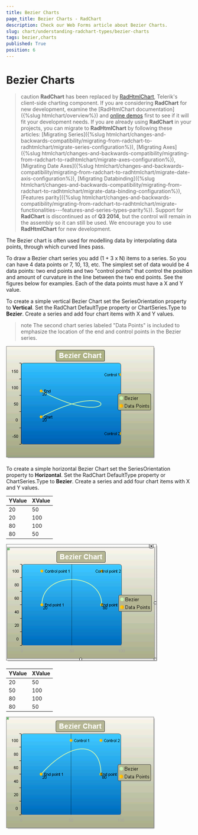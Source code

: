 ```yaml
---
title: Bezier Charts
page_title: Bezier Charts - RadChart
description: Check our Web Forms article about Bezier Charts.
slug: chart/understanding-radchart-types/bezier-charts
tags: bezier,charts
published: True
position: 6
---
```


# Bezier Charts

>caution  **RadChart** has been replaced by [RadHtmlChart](https://www.telerik.com/products/aspnet-ajax/html-chart.aspx), Telerik's client-side charting component. If you are considering **RadChart** for new development, examine the [RadHtmlChart documentation]({%slug htmlchart/overview%}) and [online demos](https://demos.telerik.com/aspnet-ajax/htmlchart/examples/overview/defaultcs.aspx) first to see if it will fit your development needs. If you are already using **RadChart** in your projects, you can migrate to **RadHtmlChart** by following these articles: [Migrating Series]({%slug htmlchart/changes-and-backwards-compatibility/migrating-from-radchart-to-radhtmlchart/migrate-series-configuration%}), [Migrating Axes]({%slug htmlchart/changes-and-backwards-compatibility/migrating-from-radchart-to-radhtmlchart/migrate-axes-configuration%}), [Migrating Date Axes]({%slug htmlchart/changes-and-backwards-compatibility/migrating-from-radchart-to-radhtmlchart/migrate-date-axis-configuration%}), [Migrating Databinding]({%slug htmlchart/changes-and-backwards-compatibility/migrating-from-radchart-to-radhtmlchart/migrate-data-binding-configuration%}), [Features parity]({%slug htmlchart/changes-and-backwards-compatibility/migrating-from-radchart-to-radhtmlchart/migrate-functionalities---features-and-series-types-parity%}). Support for **RadChart** is discontinued as of **Q3 2014**, but the control will remain in the assembly so it can still be used. We encourage you to use **RadHtmlChart** for new development.

The Bezier chart is often used for modelling data by interpolating data points, through which curved lines pass.

To draw a Bezier chart series you add (1 + 3 x N) items to a series. So you can have 4 data points or 7, 10, 13, etc. The simplest set of data would be 4 data points: two end points and two "control points" that control the position and amount of curvature in the line between the two end points. See the figures below for examples. Each of the data points must have a X and Y value.

To create a simple vertical Bezier Chart set the SeriesOrientation property to **Vertical**. Set the RadChart DefaultType property or ChartSeries.Type to **Bezier**. Create a series and add four chart items with X and Y values.

>note The second chart series labeled "Data Points" is included to emphasize the location of the end and control points in the Bezier series.

![Horizontal Bezier Chart](images/radchartelements19.png)

To create a simple horizontal Bezier Chart set the SeriesOrientation property to **Horizontal**. Set the RadChart DefaultType property or ChartSeries.Type to **Bezier**. Create a series and add four chart items with X and Y values.

|  **YValue**  |  **XValue**  |
| ------ | ------ |
|20|50|
|20|100|
|80|100|
|80|50|

![Another Bezier chart with control points placed evenly](images/radchartelements20.png)

|  **YValue**  |  **XValue**  |
| ------ | ------ |
|20|50|
|50|100|
|80|100|
|80|50|

![Bezier chart with control points placed asymetrically](images/radchartelements21.png)
